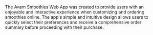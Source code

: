 The Avarn Smoothies Web App was created to provide users with an enjoyable and interactive experience when customizing and ordering smoothies online. The app's simple and intuitive design allows users to quickly select their preferences and receive a comprehensive order summary before proceeding with their purchase.
